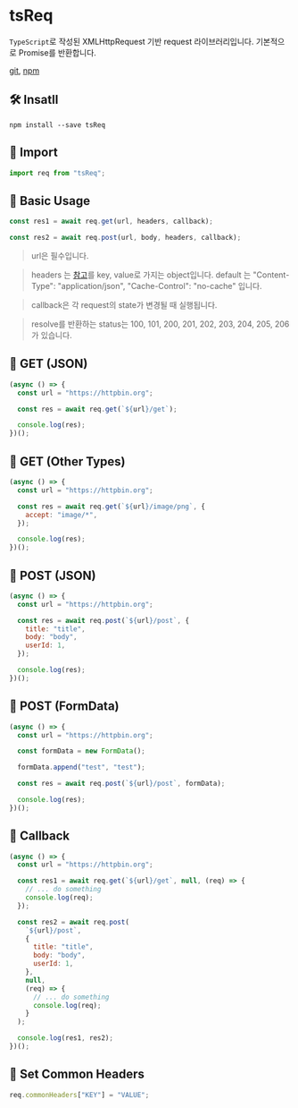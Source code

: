 # tsReq

`TypeScript`로 작성된 XMLHttpRequest 기반 request 라이브러리입니다.
기본적으로 Promise를 반환합니다.

[git](https://github.com/junyeongCHOI/ts-req), [npm](https://www.npmjs.com/package/ts-req)

## 🛠 Insatll

```
npm install --save tsReq
```

## 📌 Import

```javascript
import req from "tsReq";
```

## 💅 Basic Usage

```javascript
const res1 = await req.get(url, headers, callback);

const res2 = await req.post(url, body, headers, callback);
```

> url은 필수입니다.

> headers 는 [참고](https://developer.mozilla.org/en-US/docs/Web/HTTP/Headers)를 key, value로 가지는 object입니다. default 는 "Content-Type": "application/json", "Cache-Control": "no-cache" 입니다.

> callback은 각 request의 state가 변경될 때 실행됩니다.

> resolve를 반환하는 status는 100, 101, 200, 201, 202, 203, 204, 205, 206 가 있습니다.

## 📝 GET (JSON)

```javascript
(async () => {
  const url = "https://httpbin.org";

  const res = await req.get(`${url}/get`);

  console.log(res);
})();
```

## 📝 GET (Other Types)

```javascript
(async () => {
  const url = "https://httpbin.org";

  const res = await req.get(`${url}/image/png`, {
    accept: "image/*",
  });

  console.log(res);
})();
```

## 📝 POST (JSON)

```javascript
(async () => {
  const url = "https://httpbin.org";

  const res = await req.post(`${url}/post`, {
    title: "title",
    body: "body",
    userId: 1,
  });

  console.log(res);
})();
```

## 📝 POST (FormData)

```javascript
(async () => {
  const url = "https://httpbin.org";

  const formData = new FormData();

  formData.append("test", "test");

  const res = await req.post(`${url}/post`, formData);

  console.log(res);
})();
```

## 📝 Callback

```javascript
(async () => {
  const url = "https://httpbin.org";

  const res1 = await req.get(`${url}/get`, null, (req) => {
    // ... do something
    console.log(req);
  });

  const res2 = await req.post(
    `${url}/post`,
    {
      title: "title",
      body: "body",
      userId: 1,
    },
    null,
    (req) => {
      // ... do something
      console.log(req);
    }
  );

  console.log(res1, res2);
})();
```

## 📝 Set Common Headers

```javascript
req.commonHeaders["KEY"] = "VALUE";
```
